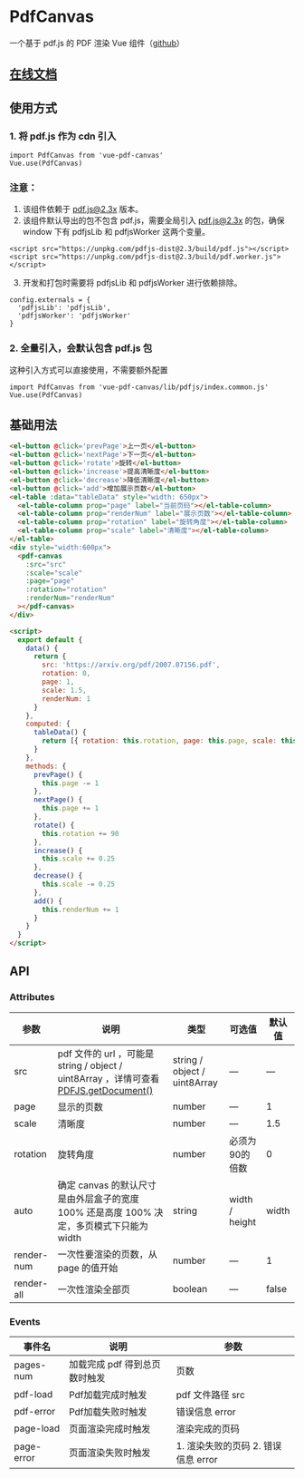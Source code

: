 # PdfCanvas

一个基于 pdf.js 的 PDF 渲染 Vue 组件（[github](https://github.com/DLillard0/vue-pdf-canvas)）

## [在线文档](https://dlillard0.github.io/vue-pdf-canvas/)

## 使用方式

### 1. 将 pdf.js 作为 cdn 引入

```
import PdfCanvas from 'vue-pdf-canvas'
Vue.use(PdfCanvas)
```

### 注意：
1. 该组件依赖于 pdf.js@2.3x 版本。
2. 该组件默认导出的包不包含 pdf.js，需要全局引入 pdf.js@2.3x 的包，确保 window 下有 pdfjsLib 和 pdfjsWorker 这两个变量。
  ```
  <script src="https://unpkg.com/pdfjs-dist@2.3/build/pdf.js"></script>
  <script src="https://unpkg.com/pdfjs-dist@2.3/build/pdf.worker.js"></script>
  ```
3. 开发和打包时需要将 pdfjsLib 和 pdfjsWorker 进行依赖排除。
  ```
  config.externals = {
    'pdfjsLib': 'pdfjsLib',
    'pdfjsWorker': 'pdfjsWorker'
  }
  ```

### 2. 全量引入，会默认包含 pdf.js 包

这种引入方式可以直接使用，不需要额外配置

```
import PdfCanvas from 'vue-pdf-canvas/lib/pdfjs/index.common.js'
Vue.use(PdfCanvas)
```

## 基础用法

```html
<el-button @click='prevPage'>上一页</el-button>
<el-button @click='nextPage'>下一页</el-button>
<el-button @click='rotate'>旋转</el-button>
<el-button @click='increase'>提高清晰度</el-button>
<el-button @click='decrease'>降低清晰度</el-button>
<el-button @click='add'>增加展示页数</el-button>
<el-table :data="tableData" style="width: 650px">
  <el-table-column prop="page" label="当前页码"></el-table-column>
  <el-table-column prop="renderNum" label="展示页数"></el-table-column>
  <el-table-column prop="rotation" label="旋转角度"></el-table-column>
  <el-table-column prop="scale" label="清晰度"></el-table-column>
</el-table>
<div style="width:600px">
  <pdf-canvas
    :src="src"
    :scale="scale"
    :page="page"
    :rotation="rotation"
    :renderNum="renderNum"
  ></pdf-canvas>
</div>

<script>
  export default {
    data() {
      return {
        src: 'https://arxiv.org/pdf/2007.07156.pdf',
        rotation: 0,
        page: 1,
        scale: 1.5,
        renderNum: 1
      }
    },
    computed: {
      tableData() {
        return [{ rotation: this.rotation, page: this.page, scale: this.scale, renderNum: this.renderNum }]
      }
    },
    methods: {
      prevPage() {
        this.page -= 1
      },
      nextPage() {
        this.page += 1
      },
      rotate() {
        this.rotation += 90
      },
      increase() {
        this.scale += 0.25
      },
      decrease() {
        this.scale -= 0.25
      },
      add() {
        this.renderNum += 1
      }
    }
  }
</script>
```

## API

### Attributes

| 参数      | 说明          | 类型      | 可选值                           | 默认值  |
|---------- |-------------- |---------- |--------------------------------  |-------- |
| src | pdf 文件的 url ，可能是 string / object / uint8Array ，详情可查看 [PDFJS.getDocument()](https://github.com/mozilla/pdf.js/blob/8ff1fbe7f819513e7d0023df961e3d223b35aefa/src/display/api.js#L117) | string / object / uint8Array | — | — |
| page | 显示的页数 | number | — | 1 |
| scale | 清晰度 | number | — | 1.5 |
| rotation | 旋转角度 | number | 必须为90的倍数 | 0 |
| auto | 确定 canvas 的默认尺寸是由外层盒子的宽度 100% 还是高度 100% 决定，多页模式下只能为 width | string | width / height | width |
| render-num | 一次性要渲染的页数，从 page 的值开始 | number | — | 1 |
| render-all | 一次性渲染全部页 | boolean | — | false |

### Events
| 事件名 | 说明 | 参数 |
| ---- | ---- | ---- |
| pages-num | 加载完成 pdf 得到总页数时触发 | 页数 |
| pdf-load | Pdf加载完成时触发 | pdf 文件路径 src |
| pdf-error | Pdf加载失败时触发 | 错误信息 error |
| page-load | 页面渲染完成时触发 | 渲染完成的页码 |
| page-error | 页面渲染失败时触发 | 1. 渲染失败的页码 2. 错误信息 error |
